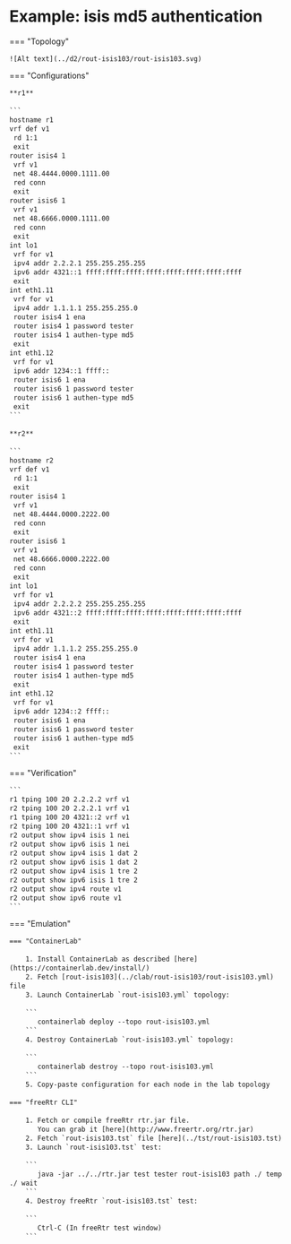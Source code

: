 # Example: isis md5 authentication

=== "Topology"

    ![Alt text](../d2/rout-isis103/rout-isis103.svg)

=== "Configurations"

    **r1**

    ```
    hostname r1
    vrf def v1
     rd 1:1
     exit
    router isis4 1
     vrf v1
     net 48.4444.0000.1111.00
     red conn
     exit
    router isis6 1
     vrf v1
     net 48.6666.0000.1111.00
     red conn
     exit
    int lo1
     vrf for v1
     ipv4 addr 2.2.2.1 255.255.255.255
     ipv6 addr 4321::1 ffff:ffff:ffff:ffff:ffff:ffff:ffff:ffff
     exit
    int eth1.11
     vrf for v1
     ipv4 addr 1.1.1.1 255.255.255.0
     router isis4 1 ena
     router isis4 1 password tester
     router isis4 1 authen-type md5
     exit
    int eth1.12
     vrf for v1
     ipv6 addr 1234::1 ffff::
     router isis6 1 ena
     router isis6 1 password tester
     router isis6 1 authen-type md5
     exit
    ```

    **r2**

    ```
    hostname r2
    vrf def v1
     rd 1:1
     exit
    router isis4 1
     vrf v1
     net 48.4444.0000.2222.00
     red conn
     exit
    router isis6 1
     vrf v1
     net 48.6666.0000.2222.00
     red conn
     exit
    int lo1
     vrf for v1
     ipv4 addr 2.2.2.2 255.255.255.255
     ipv6 addr 4321::2 ffff:ffff:ffff:ffff:ffff:ffff:ffff:ffff
     exit
    int eth1.11
     vrf for v1
     ipv4 addr 1.1.1.2 255.255.255.0
     router isis4 1 ena
     router isis4 1 password tester
     router isis4 1 authen-type md5
     exit
    int eth1.12
     vrf for v1
     ipv6 addr 1234::2 ffff::
     router isis6 1 ena
     router isis6 1 password tester
     router isis6 1 authen-type md5
     exit
    ```

=== "Verification"

    ```
    r1 tping 100 20 2.2.2.2 vrf v1
    r2 tping 100 20 2.2.2.1 vrf v1
    r1 tping 100 20 4321::2 vrf v1
    r2 tping 100 20 4321::1 vrf v1
    r2 output show ipv4 isis 1 nei
    r2 output show ipv6 isis 1 nei
    r2 output show ipv4 isis 1 dat 2
    r2 output show ipv6 isis 1 dat 2
    r2 output show ipv4 isis 1 tre 2
    r2 output show ipv6 isis 1 tre 2
    r2 output show ipv4 route v1
    r2 output show ipv6 route v1
    ```

=== "Emulation"

    === "ContainerLab"

        1. Install ContainerLab as described [here](https://containerlab.dev/install/)  
        2. Fetch [rout-isis103](../clab/rout-isis103/rout-isis103.yml) file  
        3. Launch ContainerLab `rout-isis103.yml` topology:  

        ```
           containerlab deploy --topo rout-isis103.yml  
        ```
        4. Destroy ContainerLab `rout-isis103.yml` topology:  

        ```
           containerlab destroy --topo rout-isis103.yml  
        ```
        5. Copy-paste configuration for each node in the lab topology

    === "freeRtr CLI"

        1. Fetch or compile freeRtr rtr.jar file.  
           You can grab it [here](http://www.freertr.org/rtr.jar)  
        2. Fetch `rout-isis103.tst` file [here](../tst/rout-isis103.tst)  
        3. Launch `rout-isis103.tst` test:  

        ```
           java -jar ../../rtr.jar test tester rout-isis103 path ./ temp ./ wait
        ```
        4. Destroy freeRtr `rout-isis103.tst` test:  

        ```
           Ctrl-C (In freeRtr test window)
        ```

